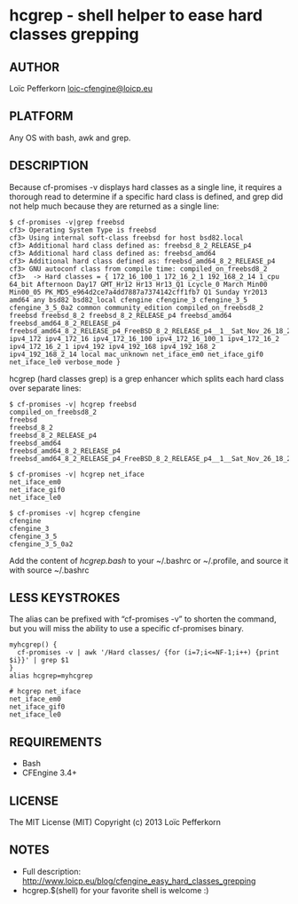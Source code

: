 # hcgrep - shell helper to ease hard classes grepping

## AUTHOR
Loïc Pefferkorn <loic-cfengine@loicp.eu>

## PLATFORM
Any OS with bash, awk and grep.

## DESCRIPTION
Because cf-promises -v displays hard classes as a single line, 
it requires a thorough read to determine if a specific hard class is defined,
and grep did not help much because they are returned as a single line: 

    $ cf-promises -v|grep freebsd
    cf3> Operating System Type is freebsd
    cf3> Using internal soft-class freebsd for host bsd82.local
    cf3> Additional hard class defined as: freebsd_8_2_RELEASE_p4
    cf3> Additional hard class defined as: freebsd_amd64
    cf3> Additional hard class defined as: freebsd_amd64_8_2_RELEASE_p4
    cf3> GNU autoconf class from compile time: compiled_on_freebsd8_2
    cf3>  -> Hard classes = { 172_16_100_1 172_16_2_1 192_168_2_14 1_cpu 64_bit Afternoon Day17 GMT_Hr12 Hr13 Hr13_Q1 Lcycle_0 March Min00
    Min00_05 PK_MD5_e964d2ce7a4dd7887a7374142cff1fb7 Q1 Sunday Yr2013 amd64 any bsd82 bsd82_local cfengine cfengine_3 cfengine_3_5 
    cfengine_3_5_0a2 common community_edition compiled_on_freebsd8_2 freebsd freebsd_8_2 freebsd_8_2_RELEASE_p4 freebsd_amd64 
    freebsd_amd64_8_2_RELEASE_p4 freebsd_amd64_8_2_RELEASE_p4_FreeBSD_8_2_RELEASE_p4__1__Sat_Nov_26_18_29_54_CET_2011
    ipv4_172 ipv4_172_16 ipv4_172_16_100 ipv4_172_16_100_1 ipv4_172_16_2 ipv4_172_16_2_1 ipv4_192 ipv4_192_168 ipv4_192_168_2 
    ipv4_192_168_2_14 local mac_unknown net_iface_em0 net_iface_gif0 net_iface_le0 verbose_mode }


hcgrep (hard classes grep) is a grep enhancer which splits each hard class over separate lines:

    $ cf-promises -v| hcgrep freebsd  
    compiled_on_freebsd8_2
    freebsd
    freebsd_8_2
    freebsd_8_2_RELEASE_p4
    freebsd_amd64
    freebsd_amd64_8_2_RELEASE_p4
    freebsd_amd64_8_2_RELEASE_p4_FreeBSD_8_2_RELEASE_p4__1__Sat_Nov_26_18_29_54_CET_2011

    $ cf-promises -v| hcgrep net_iface
    net_iface_em0
    net_iface_gif0
    net_iface_le0

    $ cf-promises -v| hcgrep cfengine 
    cfengine
    cfengine_3
    cfengine_3_5
    cfengine_3_5_0a2

Add the content of *hcgrep.bash* to your ~/.bashrc or ~/.profile, and source it with source ~/.bashrc

## LESS KEYSTROKES
The alias can be prefixed with “cf-promises -v” to shorten the command, 
but you will miss the ability to use a specific cf-promises binary. 

    myhcgrep() {
      cf-promises -v | awk '/Hard classes/ {for (i=7;i<=NF-1;i++) {print $i}}' | grep $1
    }
    alias hcgrep=myhcgrep

    # hcgrep net_iface
    net_iface_em0
    net_iface_gif0
    net_iface_le0

## REQUIREMENTS

- Bash  
- CFEngine 3.4+

## LICENSE
The MIT License (MIT)
Copyright (c) 2013 Loïc Pefferkorn

## NOTES
* Full description: http://www.loicp.eu/blog/cfengine_easy_hard_classes_grepping
* hcgrep.$(shell) for your favorite shell is welcome :)

